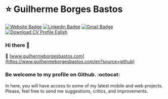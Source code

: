 # ⭐ Guilherme Borges Bastos

[![Website Badge](https://img.shields.io/badge/website-Access%20website-green)](https://guilhermeborgesbastos.com/)
[![Linkedin Badge](https://img.shields.io/badge/-LinkedIn-blue?style=flat-square&logo=Linkedin&logoColor=white&link=https://www.linkedin.com/in/guilhermeborgesbastos/)](https://www.linkedin.com/in/guilhermeborgesbastos/)
[![Gmail Badge](https://img.shields.io/badge/-Gmail-c14438?style=flat-square&logo=Gmail&logoColor=white&link=mailto:guilhermeborgesbastos@gmail.com)](mailto:guilhermeborgesbastos@gmail.com)
[![Download CV Profile Eglish](https://img.shields.io/badge/Download-CV%20Profile-blue)](https://assets.guilhermeborgesbastos.com/live-resume/cv-english-guilherme-bastos-v2.0.pdf)

### Hi there 👋
📢 [www.guilhermeborgesbastos.com](https://www.guilhermeborgesbastos.com/en?source=github)

### Be welcome to my profile on Github. :octocat:
In here, you will have access to some of my latest mobile and web projects. Please, feel free to send me suggestions, critics, and improvements.
